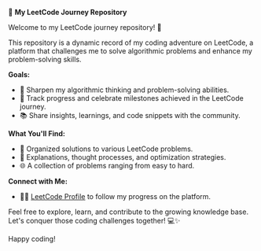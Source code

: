 🚀 **My LeetCode Journey Repository**

Welcome to my LeetCode journey repository! 🌟

This repository is a dynamic record of my coding adventure on LeetCode, a platform that challenges me to solve algorithmic problems and enhance my problem-solving skills.

**Goals:**
- 🧠 Sharpen my algorithmic thinking and problem-solving abilities.
- 🚀 Track progress and celebrate milestones achieved in the LeetCode journey.
- 📚 Share insights, learnings, and code snippets with the community.

**What You'll Find:**
- 📁 Organized solutions to various LeetCode problems.
- 📝 Explanations, thought processes, and optimization strategies.
- 🌐 A collection of problems ranging from easy to hard.

**Connect with Me:**
- 🧑‍💻 [LeetCode Profile](https://leetcode.com/Jiro_Laurenz/) to follow my progress on the platform.

Feel free to explore, learn, and contribute to the growing knowledge base. Let's conquer those coding challenges together! 💻✨

Happy coding!
